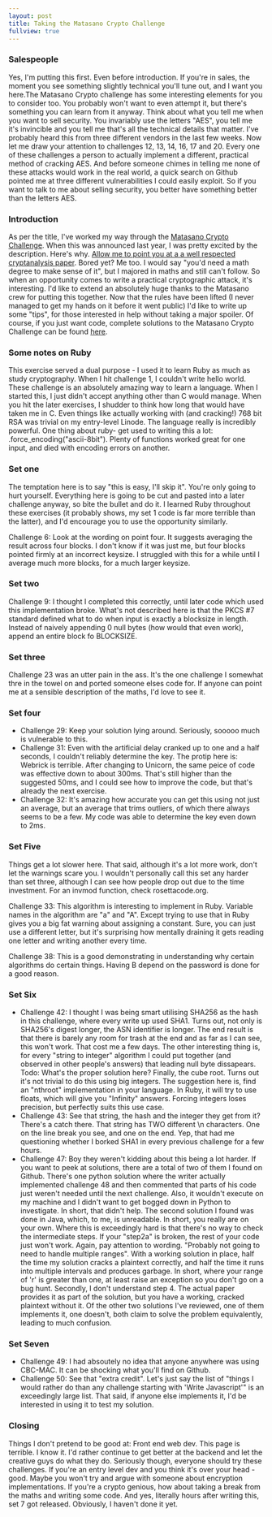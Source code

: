 ```yaml
---
layout: post
title: Taking the Matasano Crypto Challenge
fullview: true
---
```


### Salespeople

Yes, I'm putting this first. Even before introduction. If you're in sales, the moment you see something slightly technical you'll tune out, and I want you here.The Matasano Crypto challenge has some interesting elements for you to consider too. You probably won't want to even attempt it, but there's something you can learn from it anyway.
 Think about what you tell me when you want to sell security. You invariably use the letters "AES", you tell me it's invincible and you tell me that's all the technical details that matter. I've probably heard this from three different vendors in the last few weeks. Now let me draw your attention to challenges 12, 13, 14, 16, 17 and 20. Every one of these challenges a person to actually implement a different, practical method of cracking AES. And before someone chimes in telling me none of these attacks would work in the real world, a quick search on Github pointed me at three different vulnerabilities I could easily exploit.
 So if you want to talk to me about selling security, you better have something better than the letters AES. 

### Introduction

As per the title, I've worked my way through the [Matasano Crypto Challenge](http://cryptopals.com/). When this was announced last year, I was pretty excited by the description. Here's why. [Allow me to point you at a a well respected cryptanalysis paper](http://eprint.iacr.org/2009/317.pdf). Bored yet? Me too. I would say "you'd need a math degree to make sense of it", but I majored in maths and still can't follow. So when an opportunity comes to write a practical cryptographic attack, it's interesting. I'd like to extend an absolutely huge thanks to the Matasano crew for putting this together.
 Now that the rules have been lifted (I never managed to get my hands on it before it went public) I'd like to write up some "tips", for those interested in help without taking a major spoiler. Of course, if you just want code, complete solutions to the Matasano Crypto Challenge can be found [here](https://github.com/technion/matasano_challenge). 

### Some notes on Ruby

This exercise served a dual purpose - I used it to learn Ruby as much as study cryptography. When I hit challenge 1, I couldn't write hello world. These challenge is an absolutely amazing way to learn a language. When I started this, I just didn't accept anything other than C would manage. When you hit the later exercises, I shudder to think how long that would have taken me in C. Even things like actually working with (and cracking!) 768 bit RSA was trivial on my entry-level Linode. The language really is incredibly powerful. One thing about ruby- get used to writing this a lot: .force_encoding("ascii-8bit"). Plenty of functions worked great for one input, and died with encoding errors on another. 

### Set one

The temptation here is to say "this is easy, I'll skip it". You're only going to hurt yourself. Everything here is going to be cut and pasted into a later challenge anyway, so bite the bullet and do it. I learned Ruby throughout these exercises (it probably shows, my set 1 code is far more terrible than the latter), and I'd encourage you to use the opportunity similarly. 

Challenge 6: Look at the wording on point four. It suggests averaging the result across four blocks. I don't know if it was just me, but four blocks pointed firmly at an incorrect keysize. I struggled with this for a while until I average much more blocks, for a much larger keysize. 

### Set two

Challenge 9: I thought I completed this correctly, until later code which used this implementation broke. What's not described here is that the PKCS #7 standard defined what to do when input is exactly a blocksize in length. Instead of naively appending 0 null bytes (how would that even work), append an entire block fo BLOCKSIZE. 

### Set three

Challenge 23 was an utter pain in the ass. It's the one challenge I somewhat thre in the towel on and ported someone elses code for. If anyone can point me at a sensible description of the maths, I'd love to see it. 

### Set four

- Challenge 29: Keep your solution lying around. Seriously, sooooo much is vulnerable to this.
- Challenge 31: Even with the artificial delay cranked up to one and a half seconds, I couldn't reliably determine the key. The protip here is: Webrick is terrible. After changing to Unicorn, the same peice of code was effective down to about 300ms. That's still higher than the suggested 50ms, and I could see how to improve the code, but that's already the next exercise.
- Challenge 32: It's amazing how accurate you can get this using not just an average, but an average that trims outliers, of which there always seems to be a few. My code was able to determine the key even down to 2ms. 

### Set Five

Things get a lot slower here. That said, although it's a lot more work, don't let the warnings scare you. I wouldn't personally call this set any harder than set three, although I can see how people drop out due to the time investment.
 For an invmod function, check rosettacode.org. 

Challenge 33: This algorithm is interesting to implement in Ruby. Variable names in the algorithm are "a" and "A". Except trying to use that in Ruby gives you a big fat warning about assigning a constant. Sure, you can just use a different letter, but it's surprising how mentally draining it gets reading one letter and writing another every time. 

Challenge 38: This is a good demonstrating in understanding why certain algorithms do certain things. Having B depend on the password is done for a good reason. 

### Set Six

- Challenge 42: I thought I was being smart utilising SHA256 as the hash in this challenge, where every write up used SHA1. Turns out, not only is SHA256's digest longer, the ASN identifier is longer. The end result is that there is barely any room for trash at the end and as far as I can see, this won't work. That cost me a few days. The other interesting thing is, for every "string to integer" algorithm I could put together (and observed in other people's answers) that leading null byte dissapears. Todo: What's the proper solution here?
 Finally, the cube root. Turns out it's not trivial to do this using big integers. The suggestion here is, find an "nthroot" implementation in your language. In Ruby, it will try to use floats, which will give you "Infinity" answers. Forcing integers loses precision, but perfectly suits this use case.
- Challenge 43: See that string, the hash and the integer they get from it? There's a catch there. That string has TWO different \n characters. One on the line break you see, and one on the end. Yep, that had me questioning whether I borked SHA1 in every previous challenge for a few hours.
- Challenge 47: Boy they weren't kidding about this being a lot harder. If you want to peek at solutions, there are a total of two of them I found on Github. There's one python solution where the writer actually implemented challenge 48 and then commented that parts of his code just weren't needed until the next challenge. Also, it wouldn't execute on my machine and I didn't want to get bogged down in Python to investigate. In short, that didn't help. The second solution I found was done in Java, which, to me, is unreadable. In short, you really are on your own. Where this is exceedingly hard is that there's no way to check the intermediate steps. If your "step2a" is broken, the rest of your code just won't work.
 Again, pay attention to wording. "Probably not going to need to handle multiple ranges". With a working solution in place, half the time my solution cracks a plaintext correctly, and half the time it runs into multiple intervals and produces garbage. In short, where your range of 'r' is greater than one, at least raise an exception so you don't go on a bug hunt. Secondly, I don't understand step 4. The actual paper provides it as part of the solution, but you have a working, cracked plaintext without it. Of the other two solutions I've reviewed, one of them implements it, one doesn't, both claim to solve the problem equivalently, leading to much confusion. 

### Set Seven

- Challenge 49: I had absoutely no idea that anyone anywhere was using CBC-MAC. It can be shocking what you'll find on Github.
- Challenge 50: See that "extra credit". Let's just say the list of "things I would rather do than any challenge starting with 'Write Javascript'" is an exceedingly large list. That said, if anyone else implements it, I'd be interested in using it to test my solution. 

### Closing

Things I don't pretend to be good at: Front end web dev. This page is terrible. I know it. I'd rather continue to get better at the backend and let the creative guys do what they do.
 Seriously though, everyone should try these challenges. If you're an entry level dev and you think it's over your head - good. Maybe you won't try and argue with someone about encryption implementations. If you're a crypto genious, how about taking a break from the maths and writing some code. 
And yes, literally hours after writing this, set 7 got released. Obviously, I haven't done it yet.
